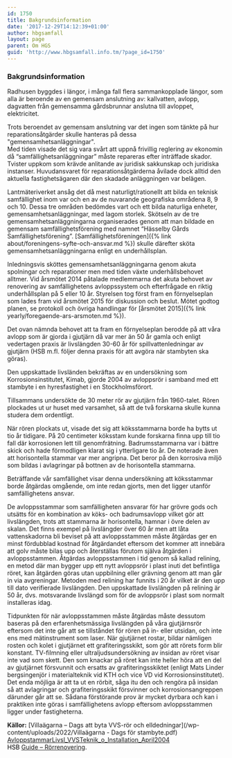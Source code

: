 ```yaml
---
id: 1750
title: Bakgrundsinformation
date: '2017-12-29T14:12:39+01:00'
author: hbgsamfall
layout: page
parent: Om HGS
guid: 'http://www.hbgsamfall.info.tm/?page_id=1750'
---
```


### Bakgrundsinformation

Radhusen byggdes i längor, i många fall flera sammankopplade längor, som alla är beroende av en gemensam anslutning av: kallvatten, avlopp, dagvatten från gemensamma gårdsbrunnar anslutna till avloppet,  elektricitet. 

Trots beroendet av gemensam anslutning var det ingen som tänkte på hur reparationsåtgärder skulle hanteras på dessa "gemensamhetsanläggningar".  
Med tiden visade det sig vara svårt att uppnå frivillig reglering av ekonomin då “samfällighetsanläggningar” måste repareras efter inträffade skador. Tvister uppkom som krävde anlitande av juridisk sakkunskap och juridiska instanser. Huvudansvaret för reparationsåtgärderna åvilade dock alltid den aktuella fastighetsägaren där den skadade anläggningen var belägen.

Lantmäteriverket ansåg det då mest naturligt/rationellt att bilda en teknisk samfällighet inom var och en av de nuvarande geografiska områdena 8, 9 och 10. Dessa tre områden bedömdes vart och ett bilda naturliga enheter, gemensamhetsanläggningar, med lagom storlek. Skötseln av de tre gemensamhetsanläggningarna organiserades genom att man bildade en gemensam samfällighetsförening med namnet “Hässelby Gårds Samfällighetsförening”. [Samfällighetsföreningen]({% link about/foreningens-syfte-och-ansvar.md %}) skulle därefter sköta gemensamhetsanläggningarna enligt en underhållsplan. 

Inledningsvis sköttes gemensamhetsanläggningarna genom akuta spolningar och reparationer men med tiden växte underhållsbehovet alltmer.
Vid årsmötet 2014 påtalade medlemmarna det akuta behovet av renovering av samfällighetens avloppssystem och efterfrågade en riktig underhållsplan på 5 eller 10 år. Styrelsen tog först fram en förnyelseplan som lades fram vid årsmötet 2015 för diskussion och beslut. 
Mötet godtog planen, se protokoll och övriga handlingar för [årsmötet 2015]({% link yearly/foregaende-ars-arsmoten.md %}).

Det ovan nämnda behovet att ta fram en förnyelseplan berodde på att våra avlopp som är gjorda i gjutjärn då var mer än 50 år gamla och enligt vedertagen praxis är livslängden 30-60 år för spillvattenledningar av gjutjärn (HSB m.fl. följer denna praxis för att avgöra när stambyten ska göras).

Den uppskattade livsländen bekräftas av en undersökning som Korrosionsinstitutet, Kimab, gjorde 2004 av avloppsrör i samband med ett stambyte i en hyresfastighet i en Stockholmsförort.

Tillsammans undersökte de 30 meter rör av gjutjärn från 1960-talet. Rören plockades ut ur huset med varsamhet, så att de två forskarna skulle kunna studera dem ordentligt.

När rören plockats ut, visade det sig att köksstammarna borde ha bytts ut tio år tidigare. På 20 centimeter köksstam kunde forskarna finna upp till tio fall där korrosionen lett till genomfrätning. Badrumsstammarna var i bättre skick och hade förmodligen klarat sig i ytterligare tio år. De noterade även att horisontella stammar var mer angripna. Det beror på den korrosiva miljö som bildas i avlagringar på bottnen av de horisontella stammarna.

Beträffande vår samfällighet visar denna undersökning att köksstammar borde åtgärdas omgående, om inte redan gjorts, men det ligger utanför samfällighetens ansvar.

De avloppsstammar som samfälligheten ansvarar för har grövre gods och utsätts för en kombination av köks- och badrumsavlopp vilket gör att livslängden, trots att stammarna är horisontella, hamnar i övre delen av skalan. Det finns exempel på livslängder över 60 år men att låta vattenskadorna bli beviset på att avloppsstammen måste åtgärdas ger en minst fördubblad kostnad för åtgärdandet eftersom det kommer att innebära att golv måste bilas upp och återställas förutom själva åtgärden i avloppsstammen. Åtgärdas avloppsstammen i tid genom så kallad relining, en metod där man bygger upp ett nytt avloppsrör i plast inuti det befintliga röret, kan åtgärden göras utan uppbilning eller grävning genom att man går in via avgreningar. Metoden med relining har funnits i 20 år vilket är den upp till dato verifierade livslängden. Den uppskattade livslängden på relining är 50 år, dvs. motsvarande livslängd som för de avloppsrör i plast som normalt installeras idag.

Tidpunkten för när avloppsstammen måste åtgärdas måste dessutom baseras på den erfarenhetsmässiga livslängden på våra gjutjärnsrör eftersom det inte går att se tillståndet för rören på in- eller utsidan, och inte ens med mätinstrument som laser. När gjutjärnet rostar, bildar nämligen rosten och kolet i gjutjärnet ett grafiteringsskikt, som gör att rörets form blir konstant. TV-filmning eller ultraljudsundersökning av insidan av röret visar inte vad som skett. Den som knackar på röret kan inte heller höra att en del av gjutjärnet försvunnit och ersatts av grafiteringsskiktet (enligt Mats Linder bergsingenjör i materialteknik vid KTH och vice VD vid Korrosionsinstitutet).  
Det enda möjliga är att ta ut en rörbit, såga itu den och rengöra på insidan så att avlagringar och grafiteringsskikt försvinner och korrosionsangreppen därunder går att se. Sådana förstörande prov är mycket dyrbara och kan i praktiken inte göras i samfällighetens avlopp eftersom avloppsstammen ligger under fastigheterna.

**Källor:** [Villaägarna – Dags att byta VVS-rör och elldedningar](/wp-content/uploads/2022/Villaägarna - Dags för stambyte.pdf)  
[AvloppstammarLivsl\_VVSTeknik\_o\_Installation\_April2004](/wp-content/uploads/2017/03/AvloppstammarLivsl_VVSTeknik_o_Installation_April2004.pdf)  
<span style="color: #000000;">HSB</span> [Guide – Rörrenovering](http://www.e-magin.se/v5/viewer/files/viewer_s.aspx?gKey=5cp1k69p&gInitPage=26).
